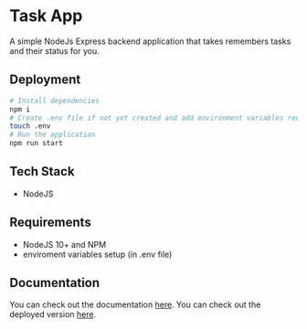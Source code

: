 # Task App

A simple NodeJs Express backend application that takes remembers tasks and their status for you.

## Deployment

```bash
# Install dependencies
npm i
# Create .env file if not yet created and add environment variables required in /src/config.js
touch .env
# Run the application
npm run start
```

## Tech Stack

- NodeJS

## Requirements

- NodeJS 10+ and NPM
- enviroment variables setup (in .env file)

## Documentation

You can check out the documentation [here](./docs/TaskAPIDoc.md).
You can check out the deployed version [here](https://documenter.getpostman.com/view/8553846/TVt18jZN).
